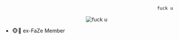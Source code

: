 ```js
                                                          fuck u
```

<p align="center"> <img src="https://user-images.githubusercontent.com/71714559/146659679-51e5117e-df4e-4e2a-83be-e6bd956248b2.gif" alt="fuck u" /> </p>

- 🐵🐒 ex-FaZe Member
